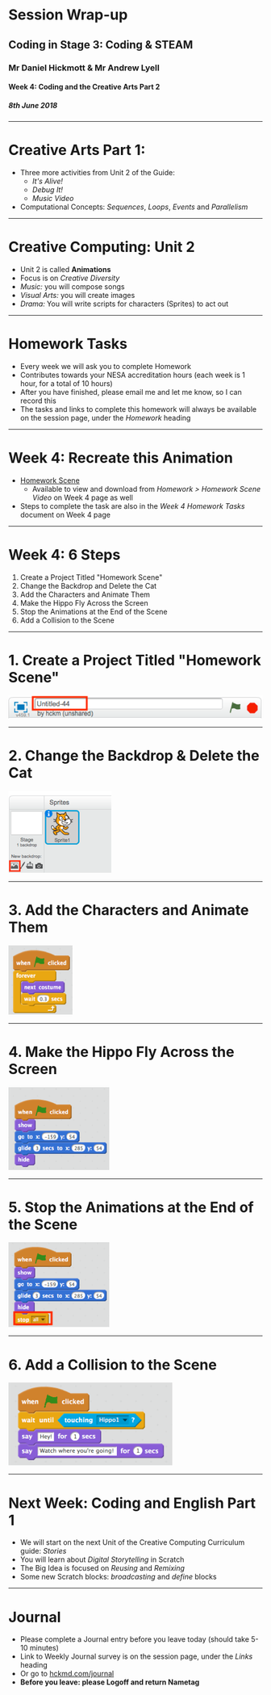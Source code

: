 # Session Wrap-up

## Coding in Stage 3: Coding & STEAM

### Mr Daniel Hickmott & Mr Andrew Lyell

#### Week 4: Coding and the Creative Arts Part 2

##### 8th June 2018

---

# Creative Arts Part 1:

- Three more activities from Unit 2 of the Guide:
    - *It's Alive!*
    - *Debug It!*
    - *Music Video*
- Computational Concepts: *Sequences*, *Loops*, *Events* and *Parallelism*

--- 

# Creative Computing: Unit 2

- Unit 2 is called **Animations**
- Focus is on *Creative Diversity*
- *Music:* you will compose songs
- *Visual Arts:* you will create images
- *Drama:* You will write scripts for characters (Sprites) to act out

---

# Homework Tasks

- Every week we will ask you to complete Homework
- Contributes towards your NESA accreditation hours (each week is 1 hour, for a total of 10 hours)
- After you have finished, please email me and let me know, so I can record this
- The tasks and links to complete this homework will always be available on the session page, under the *Homework* heading 	

---

# Week 4: Recreate this Animation

- [Homework Scene](https://drive.google.com/uc?export=view&id=1-gXvbjtRwqzDLAAw2Jh4rt6YndunpyA6)
    - Available to view and download from *Homework > Homework Scene Video* on Week 4 page as well
- Steps to complete the task are also in the *Week 4 Homework Tasks* document on Week 4 page

---

# Week 4: 6 Steps

1. Create a Project Titled "Homework Scene"
2. Change the Backdrop and Delete the Cat
3. Add the Characters and Animate Them
4. Make the Hippo Fly Across the Screen
5. Stop the Animations at the End of the Scene
6. Add a Collision to the Scene

---

# 1. Create a Project Titled "Homework Scene"

![inline 300%](images/create_project.png)

---

# 2. Change the Backdrop & Delete the Cat

![inline 300%](images/change_backdrop.png)

---

# 3. Add the Characters and Animate Them

![inline 300%](images/forever_next_costume.png)

---

# 4. Make the Hippo Fly Across the Screen

![inline 300%](images/hippo_fly_to_right.png)

---

# 5. Stop the Animations at the End of the Scene

![inline 300%](images/stop_the_animations.png)

---

# 6. Add a Collision to the Scene 

![inline 300%](images/add_collision.png)

---

# Next Week: Coding and English Part 1

- We will start on the next Unit of the Creative Computing Curriculum guide: *Stories*
- You will learn about *Digital Storytelling* in Scratch
- The Big Idea is focused on *Reusing* and *Remixing*
- Some new Scratch blocks: *broadcasting* and *define* blocks

---

# Journal

- Please complete a Journal entry before you leave today (should take 5-10 minutes)
- Link to Weekly Journal survey is on the session page, under the *Links* heading
- Or go to [hckmd.com/journal](hckmd.com/journal)
- **Before you leave: please Logoff and return Nametag**